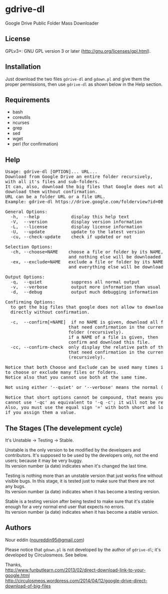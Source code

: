 gdrive-dl
=========
Google Drive Public Folder Mass Downloader


License
-------
GPLv3+: GNU GPL version 3 or later (http://gnu.org/licenses/gpl.html).

Installation
------------
Just download the two files `gdrive-dl` and `gdown.pl` and give them the proper permissions, then use `gdrive-dl` as shown below in the Help section.


Requirements
------------
* bash
* coreutils
* ncurses
* grep
* sed
* wget
* perl (for confirmation)


Help
----
<pre>Usage: gdrive-dl [OPTION]... URL...
Download from Google Drive an entire folder recursively,
with all it's files and sub-folders.
It can, also, download the big files that Google does not allow
download them without confirmation.
URL can be a folder URL or a file URL.
Example: gdrive-dl https://drive.google.com/folderview?id=0BXXXXXXXXXXX

General Options:
  -h,  --help            display this help text
  -V,  --version         display version information
  -L,  --license         display license information
  -U,  --update          update to the latest version
  -cu, --check-update    check if updated or not

Selection Options:
  -ch, --choose=NAME    choose a file or folder by its NAME,
                        and nothing else will be downloaded
  -ex, --exclude=NAME   exclude a file or folder by its NAME,
                        and everything else will be downloaded

Output Options:
  -q,  --quiet           suppress all normal output
  -v,  --verbose         output more information than usual
  -d,  --debug           output much debugging information

Confirming Options:
  to get the big files that google does not allow to download them
  directly without confirmation.
  
  -c,  --confirm[=NAME]  if no NAME is given, download all files
                        that need confirmation in the current
                        folder (recursively).
                        if a NAME of a file is given, then
                        confirm and download this file.
  -cc, --confirm-check  only display the relative path of the files
                        that need confirmation in the current folder
                        (recursively).

Notice that both Choose and Exclude can be used many times in the same time
to choose or exclude many files or folders.
Notice also that you cannot use both at the same time.

Not using either '--quiet' or '--verbose' means the normal (default) mode.

Notice that short options cannot be compound, that means you
cannot use '-qc' as equivalent to '-q -c'; it will not be recognized.
Also, you must use the equal sign '=' with both short and long options,
if you assign them a value.</pre>

The Stages (The develepment cycle)
----------------------------------
It's Unstable -> Testing -> Stable.

Unstable is the only version to be modified by the developers
and contributors. It's supposed to be used by the developers
only, not the end users; because it may be very buggy.<br/>
Its version number (a date) indicates when it's changed the last time.

Testing is nothing more than an unstable version that just works
fine without visible bugs. In this stage, it is tested just to make
sure that there are not any bugs.<br/>
Its version number (a date) indicates when it has become a testing
version.

Stable is a testing version after being tested to make sure that
it's stable enough for a very normal end user that expects no errors.<br/>
Its version number (a date) indicates when it has become a stable
version.


Authors
------------
 Nour eddin (noureddin95@gmail.com)

Please notice that `gdown.pl` is not developed by the author of `gdrive-dl`; it's developed by Circulosmeos. See below.

Thanks,<br/>
 http://www.funbutlearn.com/2013/02/direct-download-link-to-your-google.html<br/>
 http://circulosmeos.wordpress.com/2014/04/12/google-drive-direct-download-of-big-files

